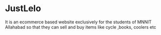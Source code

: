 # JustLelo
It is an ecommerce based website exclusively for the students of MNNIT Allahabad so that they can sell and buy items like cycle ,books, coolers etc

